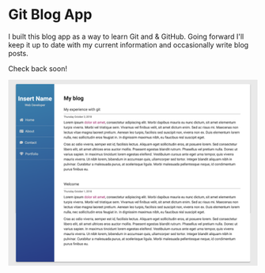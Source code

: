 # Git Blog App

I built this blog app as a way to learn Git and & GitHub. Going forward I'll keep it up to date with my current information and occasionally write blog posts.

Check back soon!

<img src='screenshot.png' alt="Blog Screenshot">